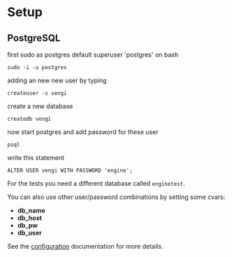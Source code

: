 # Setup
## PostgreSQL

first sudo as postgres default superuser 'postgres' on bash

`sudo -i -u postgres`

adding an new new user by typing

`createuser -s vengi`

create a new database

`createdb vengi`

now start postgres and add password for these user

`psql`

write this statement

`ALTER USER vengi WITH PASSWORD 'engine';`

For the tests you need a different database called `enginetest`.

You can also use other user/password combinations by setting some cvars:

* **db_name**
* **db_host**
* **db_pw**
* **db_user**

See the [configuration](Configuration.md) documentation for more details.
